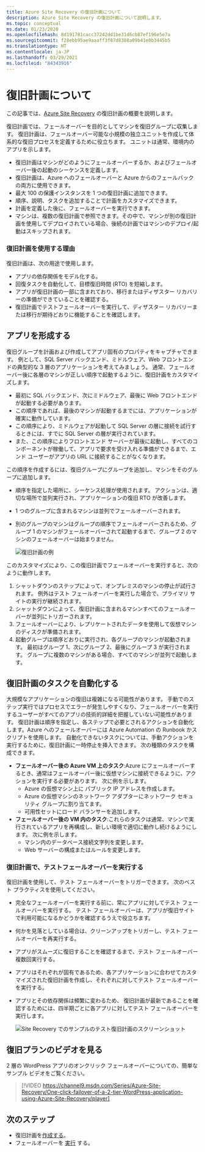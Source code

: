 ```yaml
---
title: Azure Site Recovery の復旧計画について
description: Azure Site Recovery の復旧計画について説明します。
ms.topic: conceptual
ms.date: 01/23/2020
ms.openlocfilehash: 8d191781cacc37242dd1be31d6cb87ef196e5e7a
ms.sourcegitcommit: f28ebb95ae9aaaff3f87d8388a09b41e0b3445b5
ms.translationtype: HT
ms.contentlocale: ja-JP
ms.lasthandoff: 03/29/2021
ms.locfileid: "84343916"
---
```

# <a name="about-recovery-plans"></a>復旧計画について

この記事では、[Azure Site Recovery](site-recovery-overview.md) の復旧計画の概要を説明します。

復旧計画では、フェールオーバーを目的としてマシンを復旧グループに収集します。 復旧計画は、フェールオーバー可能な小規模の独立ユニットを作成して体系的な復旧プロセスを定義するために役立ちます。 ユニットは通常、環境内のアプリを示します。

- 復旧計画はマシンがどのようにフェールオーバーするか、およびフェールオーバー後の起動のシーケンスを定義します。
- 復旧計画は、Azure へのフェールオーバーと Azure からのフェールバックの両方に使用できます。
- 最大 100 の保護インスタンスを 1 つの復旧計画に追加できます。
- 順序、説明、タスクを追加することで計画をカスタマイズできます。
- 計画を定義した後に、フェールオーバーを実行できます。
- マシンは、複数の復旧計画で参照できます。その中で、マシンが別の復旧計画を使用してデプロイされている場合、後続の計画ではマシンのデプロイ/起動はスキップされます。



### <a name="why-use-a-recovery-plan"></a>復旧計画を使用する理由

復旧計画は、次の用途で使用します。

* アプリの依存関係をモデル化する。
* 回復タスクを自動化して、目標復旧時間 (RTO) を短縮します。
* アプリが復旧計画の一部に含まれており、移行またはディザスター リカバリーの準備ができていることを確認する。
* 復旧計画でテストフェールオーバーを実行して、ディザスター リカバリーまたは移行が期待どおりに機能することを確認します。


## <a name="model-apps"></a>アプリを形成する 
復旧グループを計画および作成してアプリ固有のプロパティをキャプチャできます。 例として、SQL Server バックエンド、ミドルウェア、Web フロントエンドの典型的な 3 層のアプリケーションを考えてみましょう。 通常、フェールオーバー後に各層のマシンが正しい順序で起動するように、復旧計画をカスタマイズします。

- 最初に SQL バックエンド、次にミドルウェア、最後に Web フロントエンドが起動する必要があります。
- この順序であれば、最後のマシンが起動するまでには、アプリケーションが確実に動作しています。
- この順序により、ミドルウェアが起動して SQL Server の層に接続を試行するときには、すでに SQL Server の層が実行されています。 
- また、この順序によりフロントエンド サーバーが最後に起動し、すべてのコンポーネントが稼働して、アプリで要求を受け入れる準備ができるまで、エンド ユーザーがアプリの URL に接続することがなくなります。

この順序を作成するには、復旧グループにグループを追加し、マシンをそのグループに追加します。
- 順序を指定した場所に、シーケンス処理が使用されます。 アクションは、適切な場所で並列実行され、アプリケーションの復旧 RTO が改善します。
- 1 つのグループに含まれるマシンは並列でフェールオーバーされます。
- 別のグループのマシンはグループの順序でフェールオーバーされるため、グループ 1 のマシンがフェールオーバーされて起動するまで、グループ 2 のマシンのフェールオーバーは始まりません。

    ![復旧計画の例](./media/recovery-plan-overview/rp.png)

このカスタマイズにより、この復旧計画でフェールオーバーを実行すると、次のように動作します。 

1. シャットダウンのステップによって、オンプレミスのマシンの停止が試行されます。 例外はテスト フェールオーバーを実行した場合で、プライマリ サイトの実行が継続されます。 
2. シャットダウンによって、復旧計画に含まれるマシンすべてのフェールオーバーが並列にトリガーされます。
3. フェールオーバーにより、レプリケートされたデータを使用して仮想マシンのディスクが準備されます。
4. 起動グループは順序どおりに実行され、各グループのマシンが起動されます。 最初はグループ 1、次にグループ 2、最後にグループ 3 が実行されます。 グループに複数のマシンがある場合、すべてのマシンが並列で起動します。


## <a name="automate-tasks-in-recovery-plans"></a>復旧計画のタスクを自動化する

大規模なアプリケーションの復旧は複雑になる可能性があります。 手動でのステップ実行ではプロセスでエラーが発生しやすくなり、フェールオーバーを実行するユーザーがすべてのアプリの技術的詳細を把握していない可能性があります。 復旧計画は順序を指定し、各ステップで必要とされるアクションを自動化します。Azure へのフェールオーバーには Azure Automation の Runbook かスクリプトを使用します。 自動化できないタスクについては、手動アクションを実行するために、復旧計画に一時停止を挿入できます。 次の種類のタスクを構成できます。

* **フェールオーバー後の Azure VM 上のタスク**:Azure にフェールオーバーするとき、通常はフェールオーバー後に仮想マシンに接続できるように、アクションを実行する必要があります。 次に例を示します。 
    * Azure の仮想マシン上に パブリック IP アドレスを作成します。
    * Azure の仮想マシンのネットワーク アダプターにネットワーク セキュリティ グループに割り当てます。
    * 可用性セットにロード バランサーを追加します。
* **フェールオーバー後の VM 内のタスク**:これらのタスクは通常、マシンで実行されているアプリを再構成し、新しい環境で適切に動作し続けるようにします。 次に例を示します。
    * マシン内のデータベース接続文字列を変更します。
    * Web サーバーの構成またはルールを変更します。


### <a name="run-a-test-failover-on-recovery-plans"></a>復旧計画で、テストフェールオーバーを実行する

復旧計画を使用して、テスト フェールオーバーをトリガーできます。 次のベスト プラクティスを使用してください。

- 完全なフェールオーバーを実行する前に、常にアプリに対してテスト フェールオーバーを実行する。 テスト フェールオーバーは、アプリが復旧サイトで利用可能になるかどうかを確認するうえで役立ちます。
- 何かを見落としている場合は、クリーンアップをトリガーし、テスト フェールオーバーを再実行する。 
- アプリがスムーズに復旧することを確認するまで、テスト フェールオーバー複数回実行する。
- アプリはそれぞれが固有であるため、各アプリケーションに合わせてカスタマイズされた復旧計画を作成し、それぞれに対してテスト フェールオーバーを実行する。
- アプリとその依存関係は頻繁に変わるため、 復旧計画が最新であることを確認するためには、四半期ごとに各アプリに対してテスト フェールオーバーを実行します。

    ![Site Recovery でのサンプルのテスト復旧計画のスクリーンショット](./media/recovery-plan-overview/rptest.png)

## <a name="watch-a-recovery-plan-video"></a>復旧プランのビデオを見る

2 層の WordPress アプリのオンクリック フェールオーバーについての、簡単なサンプル ビデオをご覧ください。
    
> [!VIDEO https://channel9.msdn.com/Series/Azure-Site-Recovery/One-click-failover-of-a-2-tier-WordPress-application-using-Azure-Site-Recovery/player]



## <a name="next-steps"></a>次のステップ

- 復旧計画を[作成する](site-recovery-create-recovery-plans.md)。
- フェールオーバーを [実行](site-recovery-failover.md) する。 
